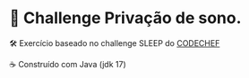 # 📝 Challenge Privação de sono.

  🛠️ Exercício baseado no challenge SLEEP do [CODECHEF](https://www.codechef.com/submit/SLEEP)

  ☕️ Construído com Java (jdk 17)